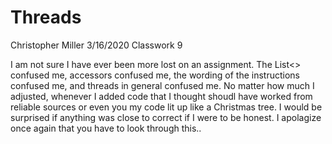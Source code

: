 # Threads
Christopher Miller
3/16/2020
Classwork 9

I am not sure I have ever been more lost on an assignment. The List<> confused me,
accessors confused me, the wording of the instructions confused me, and
threads in general confused me. No matter how much I adjusted, whenever I added
code that I thought shoudl have worked from reliable sources or even you
my code lit up like a Christmas tree.
I would be surprised if anything was close to correct if I were to be 
honest. I apolagize once again that you have to look through this..
